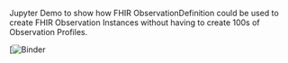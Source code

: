 Jupyter Demo to show how FHIR ObservationDefinition could be used to create FHIR Observation Instances without having to create 100s of Observation Profiles.

[![Binder](https://mybinder.org/v2/gh/Healthedata1/OD-Demo/6c2dec3517439da9d98f3a4221f5217d67a6c022)
